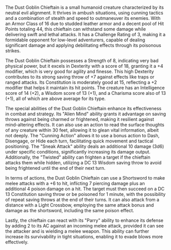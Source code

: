 The Dust Goblin Chieftain is a small humanoid creature characterized by its neutral evil alignment. It thrives in ambush situations, using cunning tactics and a combination of stealth and speed to outmaneuver its enemies. With an Armor Class of 16 due to studded leather armor and a decent pool of Hit Points totaling 44, this chieftain can withstand some damage while delivering swift and lethal attacks. It has a Challenge Rating of 3, making it a formidable opponent for low-level adventurers, capable of dealing significant damage and applying debilitating effects through its poisonous strikes.

The Dust Goblin Chieftain possesses a Strength of 8, indicating very bad physical power, but it excels in Dexterity with a score of 18, granting it a +4 modifier, which is very good for agility and finesse. This high Dexterity contributes to its strong saving throw of +7 against effects like traps or ranged attacks. Its Constitution is moderately good at 15, reflecting a +2 modifier that helps it maintain its hit points. The creature has an Intelligence score of 14 (+2), a Wisdom score of 13 (+1), and a Charisma score also of 13 (+1), all of which are above average for its type.

The special abilities of the Dust Goblin Chieftain enhance its effectiveness in combat and strategy. Its "Alien Mind" ability grants it advantage on saving throws against being charmed or frightened, making it resilient against mind-altering effects. It can also use an action to read the surface thoughts of any creature within 30 feet, allowing it to glean vital information, albeit not deeply. The "Cunning Action" allows it to use a bonus action to Dash, Disengage, or Hide each turn, facilitating quick movement and tactical positioning. The "Sneak Attack" ability deals an additional 10 damage (3d6) under specific conditions, significantly increasing its damage output. Additionally, the "Twisted" ability can frighten a target if the chieftain attacks them while hidden, utilizing a DC 13 Wisdom saving throw to avoid being frightened until the end of their next turn.

In terms of actions, the Dust Goblin Chieftain can use a Shortsword to make melee attacks with a +6 to hit, inflicting 7 piercing damage plus an additional 4 poison damage on a hit. The target must then succeed on a DC 13 Constitution saving throw or be poisoned for 1 minute, with the possibility of repeat saving throws at the end of their turns. It can also attack from a distance with a Light Crossbow, employing the same attack bonus and damage as the shortsword, including the same poison effect. 

Lastly, the chieftain can react with its "Parry" ability to enhance its defense by adding 2 to its AC against an incoming melee attack, provided it can see the attacker and is wielding a melee weapon. This ability can further increase its survivability in tight situations, enabling it to evade blows more effectively.